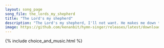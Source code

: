 ```yaml
---
layout: song_page
song_file: the_lords_my_shepherd
title: "The Lord's my shepherd"
description: "The Lord's my shepherd, I'll not want. He makes me down to lie in pastures green; he leadeth me the quiet waters by.  My soul he doth restore again, a... theist 4part acapella 5verse musicbyother textbyother chords"
image: https://github.com/kenanbit/hymn-singer/releases/latest/download/the_lords_my_shepherd-trad.png
---
```


{% include choice_and_music.html %}